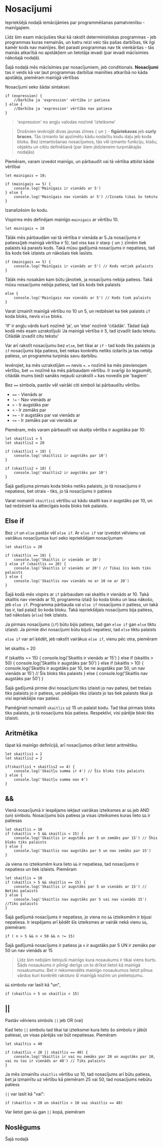 # Nosacījumi

Iepriekšējā nodaļā iemācijāmies par programmēšanas pamatvienību - mainīgajiem.

Līdz šim esam mācijušies tikai kā rakstīt deterministiskas programmas - jeb programmas kuras nemainās, un katru reizi veic tās pašas darbības, tik ilgi kamēr kods nav mainījies. Bet parasti programmas nav tik vienkāršas - tās mainās atkarībā no apstākļiem un lietotāja ievadi (par ievadi mācīsimies nākošajā nodaļā).

Šajā nodaļā mēs mācīsimies par nosacījumiem, jeb conditionals. **Nosacījumi** tas ir veids kā var ļaut programmas darbībai mainīties atkarībā no kāda apstākļa, piemēram mainīgā vērtības

Nosacījumi seko šādai sintaksei:

```
if (expression) {
    //Darbība ja 'expression' vērtība ir patiesa
} else {
    //Darbība ja 'expression' vērtība nav patiesa
}
```

> 'expression' no angļu valodas nozīmē 'izteiksme'

> Drošivien ievērojāt divas jaunas zīmes `{` un `}` - **figūriekavas** jeb **curly braces**. Tās izmanto lai apzīmētu kādu nodalītu kodu daļu jeb koda bloku. Bez izmantošanas nosacījumos, tās vēl izmanto funkciju, klašu, objektu un ciklu definēšanā (par šiem jēdzieneim turpmākajās nodaļās)

Piemēram, varam izvedot mainīgo, un pārbaudīt vai tā vērtība atbilst kādai vērtībai

```
let mainigais = 10;

if (mainigais == 5) {
    console.log('Mainīgais ir vienāds ar 5')
} else {
    console.log('Mainīgais nav vienāds ar 5') //Izvada tikai šo tekstu
}
```

Izanalizēsim šo kodu.

Vispirms mēs definējam mainīgo `mainigais` ar vērtību 10. 

```
let mainigais = 10
```

Tālāk mēs pārbaudām vai tā vērtība ir vienāda ar 5.Ja nosacījums ir patiess(jeb mainigā vērtība ir 5), tad viss kas ir starp `{` un `}` zīmēm tiek palaists kā parasts kods. Takā mūsu gadījumā nosacījums ir nepatiess, tad šis kods tiek izlaists un nākošais tiek lasīsts.

```
if (mainigais == 5) {
    console.log('Mainīgais ir vienāds ar 5') // Kods netiek palaists
}
```

Tālāk mēs nosakām kam būtu jānotiek, ja nosacījums nebija patiess. Takā mūsu nosacījums nebija patiess, tad šis kods tiek palaists

```
else {
    console.log('Mainīgais nav vienāds ar 5') // Kods tiek palaists
}
```

Varat izmainīt mainīgā vērtību no 10 un 5, un redzēsiet ka tiek palaists `if` koda bloks, nevis `else` bloks.

'If' ir angļu vārds kurš nozīmē 'ja', un 'else' nozīmē 'citādāk'. Tādad šajā kodā mēs esam uzrakstījuši 'Ja mainigā vērtība ir 5, tad izvadīt šadu tekstu. Citādāk izvadīt citu tekstu'

Var arī rakstīt nosacījumu bez `else`, bet tikai ar `if` - tad kods tiks palaists ja `if` nosacījums bija patiess, bet nekas konkrēts netiks izdarīts ja tas nebija patiess, un programma turpinās savu darbību.

Ievērojiet, ka mēs uzrakstījām `==` nevis `=`. `=` nozīmē ka mēs pievienojam vērtību, bet `==` nozīmē ka mēs pārbaudam vērtību. Ir svarīgi šo iegaumēt, citādāk mums bieži sanāks nejauši uzrakstīt `=` kas novedīs pie 'bagiem'

Bez `==` simbola, pastāv vēl vairāki citi simboli lai pārbaudītu vērtību. 

 * `==` - Vienāds ar
 * `!=` - Nav vienāds ar
 * `>`  - Ir augstāks par
 * `<`  - Ir zemāks par
 * `>=` - Ir augstāks par vai vienāds ar
 * `<=` - Ir zemāks par vai vienāds ar

Piemēram, mēs varam pārbaudīt vai skaitļa vērtība ir augstāka par 10:

```
let skaitlis1 = 5
let skaitlis2 = 20

if (skaitlis1 > 10) {
    console.log('skaitlis1 ir augstāks par 10')
}

if (skaitlis2 > 10) {
    console.log('skaitlis2 ir augstāks par 10')
}
```

Šajā gadījuma pirmais koda bloks netiks palaists, jo tā nosacījums ir nepatiess, bet otrais - tiks, jo tā nosacījums ir patiess

Varat nomainīt `skaitlis1` vērtību uz kādu skaitli kas ir augstāks par 10, un tad redzēsiet ka attiecīgais koda bloks tiek palaists.

## Else if

Bez `if` un `else` pastāv vēl `else if`. Ar `else if` var izveidot vēlvienu vai vairākus nosacījumus kuri seko iepriekšējam nosacījumam

```
let skaitlis = 20

if (skaitlis == 10) {
    console.log('Skaitlis ir vienāds ar 10')
} else if (skaitlis == 20) {
    console.log('Skaitlis ir vienāds ar 20') // Tikai šis kods tiks palaists
} else {
    console.log('Skaitlis nav vienāds ne ar 10 ne ar 20')
}
```

Šajā kodā mēs vispirs ar `if` pārbaudam vai skaitlis ir vienāds ar 10. Takā skailtis nav vienāds ar 10, programma izlaiž šo koda bloku un lasa nākošo, jeb `else if`. Programma pārbauda vai `else if` nosacījums ir patiess, un takā tas ir, tad palaiž šo koda bloku. Takā iepriekšējais nosacījums bija patiess, tad nākošais (`else`) tiek izlaists.

Ja pirmais nosacījums (`if`) būtu bijis patiess, tad gan `else if` gan `else` tiktu izlaisti. Ja pirmie divi nosacījumi būtu bijuši nepatiesi, tad `else` tiktu palaists

`else if` var arī ķēdēt, jeb rakstīt vairākus `else if`, vienu pēc otra, piemēram

let skailtis = 20

if (skaitlis == 15) {
    console.log('Skaitlis ir vienāds ar 15')
} else if (skaitlis > 50) {
    console.log('Skaitlis ir augstāks par 50')
} else if (skaitlis > 10) {
    console.log('Skaitlis ir augstāks par 10, be ne augstāks par 50, un nav vienāds ar 15') // Šis bloks tiks palaists
} else {
    console.log('Skaitlis nav augstāks par 50')
}

Šajā gadījumā pirmie divi nosacījumi tiks izlaisti jo nav patiesi, bet trešais tiks palaists jo ir patiess, un pēdējais tiks izlaists jo tas tiek palaists tikai ja visi iepriekšējie nav patiesi.

Pamēģiniet nomainīt `skaitlis` uz 15 un palaist kodu. Tad tikai pirmais bloks tiks palaists, jo tā nosacījums būs patiess. Respektīvi, visi pārējie bloki tiks izlaisti.

## Aritmētika

tāpat kā mainīgo definīcijā, arī nosacījumos drīkst lietot aritmētiku.

```
let skaitlis1 = 2
let skaitlis2 = 2

if(skaitlis1 + skaitlis2 == 4) {
    console.log('Skaitļu summa ir 4') // Šis bloks tiks palaists
} else {
    console.log('Skaitļu summa nav 4')
}
```

## &&

Vienā nosacījumā ir iespējams iekļaut vairākas izteiksmes ar `&&` jeb AND (un) simbolu. Nosacījums būs patiess ja visas izteiksmes kuras lieto `&&` ir patiesas

```
let skaitlis = 10
if (skaitlis > 5 && skaitlis < 15) {
    console.log('Skaitlis ir augstāks par 5 un zemāks par 15') // Šhis bloks tiks palaists
} else {
    console.log('Skaitlis nav augstāks par 5 un nav zemāks par 15')
}
```

Ja viena no izteiksmēm kura lieto `&&` ir nepatiesa, tad nosacījums ir nepatiess un tiek izlaists. Piemēram

```
let skaitlis = 10
if (skaitlis > 5 && skaitlis == 15) {
    console.log('Skaitlis ir augstāks par 5 un vienāds ar 15') // Netiks palaists
} else {
    console.log('Skaitlis nav augstāks par 5 vai nav vienāds 15') //Tiks palaists
}
```

Šajā gadījumā nosacījums ir nepatiess, jo viena no `&&` izteiksmēm ir bijusi nepatiesa. Ir iespējams arī ķēdēt šīs izteiksmes ar vairāk nekā vienu `&&`, piemēram:

```
if ( n > 5 && n < 50 && n != 15)
```

Šajā gadījumā nosacījums ir patiess ja `n` ir augstāks par 5 UN ir zemāks par 50 un nav vienāds ar 15

> Līdz šim nebijām lietojuši mainīgo kura nosaukums ir tikai viens burts. Šāds nosaukums ir pilnīgi derīgs un to drīkst lietot kā mainīgā nosakumumu. Bet ir rekomendēts mainīgo nosaukumos lietot pilnus vārdus kuri konkrēti raksturo šī mainīgā nozīmi un pielietojumu.

`&&` simbolu var lasīt kā "un", 

```
if (skaitlis > 5 un skaitlis < 15)
```

## ||

Pastāv vēlviens simbols `||` jeb OR (vai)

Kad lieto `||` simbolu tad tikai tai izteiksmei kura lieto šo simbolu ir jābūt patiesai, un visas pārējās var būt nepatiesas. Piemēram

```
let skailtis = 40

if (skaitlis < 20 || skaitlis == 40) {
    console.log('Skaitlis ir vai nu zemāks par 20 un augstāks par 10, vai nu tas ir vienāds ar 40') // Tiks palaists
}
```

Ja mēs izmainītu `skaitlis` vērtību uz 10, tad nosacījums arī būtu patiess, bet ja izmainītu uz vērtību kā piemēram 25 vai 50, tad nosacījums nebūtu patiess

`||` var lasīt kā "vai":

```
if (skaitlis < 20 un skaitlis > 10 vai skaitlis == 40)
```

Var lietot gan `&&` gan `||` kopā, piemēram


## Noslēgums

Šajā nodaļā
